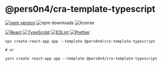 # @pers0n4/cra-template-typescript

[![npm version](https://img.shields.io/npm/v/@pers0n4/cra-template-typescript?color=cb3837&style=flat-square&logo=npm)](https://www.npmjs.com/package/@pers0n4/cra-template-typescript)
![npm downloads](https://img.shields.io/npm/dt/@pers0n4/cra-template-typescript?color=43853d&style=flat-square&logo=node.js)
![license](https://img.shields.io/npm/l/@pers0n4/cra-template-typescript?style=flat-square&color=5f4b8b)

[![React](https://img.shields.io/badge/-React-61dafb?style=flat-square&logo=react&logoColor=000)](https://reactjs.org/)
[![TypeScript](https://img.shields.io/badge/-TypeScript-007acc?style=flat-square&logo=typescript)](https://www.typescriptlang.org/)
[![ESLint](https://img.shields.io/badge/-ESLint-4b3ec3?style=flat-square&logo=eslint)](https://eslint.org/)
[![Prettier](https://img.shields.io/badge/-Prettier-f7b93e?style=flat-square&logo=prettier&logoColor=000)](https://prettier.io/)

```shell
npx create-react-app app --template @pers0n4/cra-template-typescript

# or

yarn create react-app app --template @pers0n4/cra-template-typescript
```
